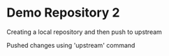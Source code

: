 # Demo Repository 2
Creating a local repository and then push to upstream

Pushed changes using 'upstream' command
